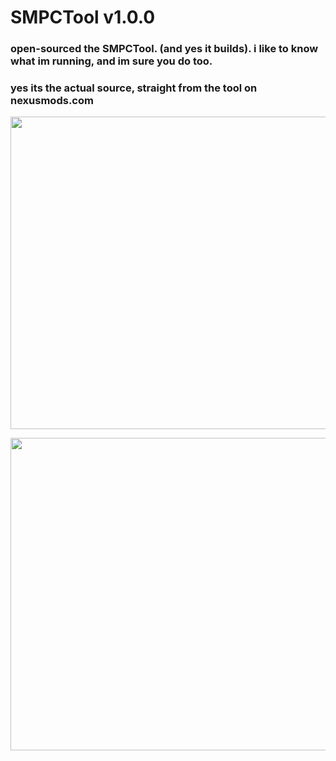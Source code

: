 # SMPCTool v1.0.0  

### open-sourced the SMPCTool. (and yes it builds). i like to know what im running, and im sure you do too.
### yes its the actual source, straight from the tool on nexusmods.com


<p align="center">
  <img width="700" height="500" src="https://a.pomf.cat/hndpga.png">
</p>

<p align="center">
  <img width="700" height="500" src="https://a.pomf.cat/ygqtof.png">
</p>
